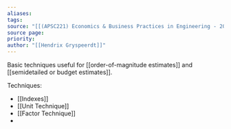 ```yaml
---
aliases: 
tags: 
source: "[[(APSC221) Economics & Business Practices in Engineering - 2022 version.pdf#page=62&selection=135,1,136,38|(APSC221) Economics & Business Practices in Engineering - 2022 version, page 62]]"
source page: 
priority: 
author: "[[Hendrix Gryspeerdt]]"
---
```

Basic techniques useful for [[order-of-magnitude estimates]] and [[semidetailed or budget estimates]].

Techniques:
- [[Indexes]]
- [[Unit Technique]]
- [[Factor Technique]]
- 